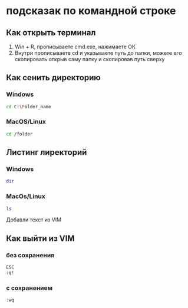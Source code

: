 # подсказак по командной строке

## Как открыть терминал 
1. Win + R, прописываете cmd.exe, нажимаете ОК
2. Внутри прописываете cd и указываете путь до папки, можете его скопировать открыв саму папку и скопировав путь сверху

## Как сенить директорию
### Windows
```sh
cd C:\Folder_name
```
### MacOS/Linux

```sh
cd /folder
```
## Листинг лиректорий

### Windows

```sh
dir
```
### MacOs/Linux

```sh
ls
```

Добавли текст из VIM
## Как выйти из VIM
### без сохранения

```sh
ESC
:q!
```

### с сохранением
```sh
:wq
```

